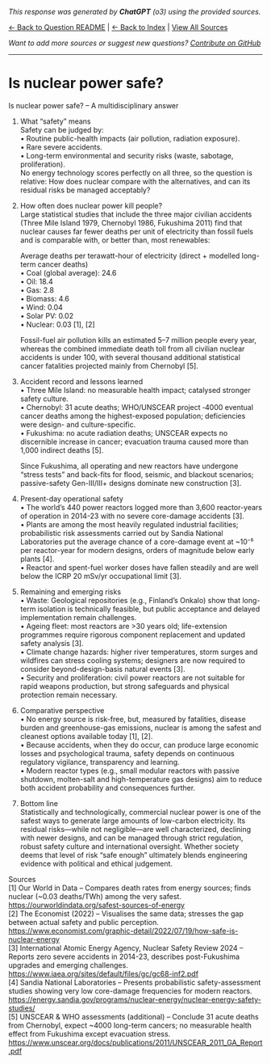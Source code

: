 <!-- 
Generated by: chatgpt
Model: o3
Prompt type: sources
Generated at: 2025-06-12T15:43:55.826491
-->

*This response was generated by **ChatGPT** (o3) using the provided sources.*

[← Back to Question README](README.md) | [← Back to Index](../README.md) | [View All Sources](../allsources.md)

*Want to add more sources or suggest new questions? [Contribute on GitHub](https://github.com/justinwest/SuggestedSources)*

---

# Is nuclear power safe?

Is nuclear power safe? – A multidisciplinary answer

1. What “safety” means  
   Safety can be judged by:  
   • Routine public-health impacts (air pollution, radiation exposure).  
   • Rare severe accidents.  
   • Long-term environmental and security risks (waste, sabotage, proliferation).  
   No energy technology scores perfectly on all three, so the question is relative: How does nuclear compare with the alternatives, and can its residual risks be managed acceptably?

2. How often does nuclear power kill people?  
   Large statistical studies that include the three major civilian accidents (Three Mile Island 1979, Chernobyl 1986, Fukushima 2011) find that nuclear causes far fewer deaths per unit of electricity than fossil fuels and is comparable with, or better than, most renewables:

   Average deaths per terawatt-hour of electricity (direct + modelled long-term cancer deaths)  
   • Coal (global average): 24.6  
   • Oil: 18.4  
   • Gas: 2.8  
   • Biomass: 4.6  
   • Wind: 0.04  
   • Solar PV: 0.02  
   • Nuclear: 0.03 [1], [2]

   Fossil-fuel air pollution kills an estimated 5–7 million people every year, whereas the combined immediate death toll from all civilian nuclear accidents is under 100, with several thousand additional statistical cancer fatalities projected mainly from Chernobyl [5].

3. Accident record and lessons learned  
   • Three Mile Island: no measurable health impact; catalysed stronger safety culture.  
   • Chernobyl: 31 acute deaths; WHO/UNSCEAR project ‑4000 eventual cancer deaths among the highest-exposed population; deficiencies were design- and culture-specific.  
   • Fukushima: no acute radiation deaths; UNSCEAR expects no discernible increase in cancer; evacuation trauma caused more than 1,000 indirect deaths [5].

   Since Fukushima, all operating and new reactors have undergone “stress tests” and back-fits for flood, seismic, and blackout scenarios; passive-safety Gen-III/III+ designs dominate new construction [3].

4. Present-day operational safety  
   • The world’s 440 power reactors logged more than 3,600 reactor-years of operation in 2014-23 with no severe core-damage accidents [3].  
   • Plants are among the most heavily regulated industrial facilities; probabilistic risk assessments carried out by Sandia National Laboratories put the average chance of a core-damage event at ~10⁻⁵ per reactor-year for modern designs, orders of magnitude below early plants [4].  
   • Reactor and spent-fuel worker doses have fallen steadily and are well below the ICRP 20 mSv/yr occupational limit [3].

5. Remaining and emerging risks  
   • Waste: Geological repositories (e.g., Finland’s Onkalo) show that long-term isolation is technically feasible, but public acceptance and delayed implementation remain challenges.  
   • Ageing fleet: most reactors are >30 years old; life-extension programmes require rigorous component replacement and updated safety analysis [3].  
   • Climate change hazards: higher river temperatures, storm surges and wildfires can stress cooling systems; designers are now required to consider beyond-design-basis natural events [3].  
   • Security and proliferation: civil power reactors are not suitable for rapid weapons production, but strong safeguards and physical protection remain necessary.

6. Comparative perspective  
   • No energy source is risk-free, but, measured by fatalities, disease burden and greenhouse-gas emissions, nuclear is among the safest and cleanest options available today [1], [2].  
   • Because accidents, when they do occur, can produce large economic losses and psychological trauma, safety depends on continuous regulatory vigilance, transparency and learning.  
   • Modern reactor types (e.g., small modular reactors with passive shutdown, molten-salt and high-temperature gas designs) aim to reduce both accident probability and consequences further.

7. Bottom line  
   Statistically and technologically, commercial nuclear power is one of the safest ways to generate large amounts of low-carbon electricity. Its residual risks—while not negligible—are well characterized, declining with newer designs, and can be managed through strict regulation, robust safety culture and international oversight. Whether society deems that level of risk “safe enough” ultimately blends engineering evidence with political and ethical judgement.

Sources  
[1] Our World in Data – Compares death rates from energy sources; finds nuclear (~0.03 deaths/TWh) among the very safest. https://ourworldindata.org/safest-sources-of-energy  
[2] The Economist (2022) – Visualises the same data; stresses the gap between actual safety and public perception. https://www.economist.com/graphic-detail/2022/07/19/how-safe-is-nuclear-energy  
[3] International Atomic Energy Agency, Nuclear Safety Review 2024 – Reports zero severe accidents in 2014-23, describes post-Fukushima upgrades and emerging challenges. https://www.iaea.org/sites/default/files/gc/gc68-inf2.pdf  
[4] Sandia National Laboratories – Presents probabilistic safety-assessment studies showing very low core-damage frequencies for modern reactors. https://energy.sandia.gov/programs/nuclear-energy/nuclear-energy-safety-studies/  
[5] UNSCEAR & WHO assessments (additional) – Conclude 31 acute deaths from Chernobyl, expect ~4000 long-term cancers; no measurable health effect from Fukushima except evacuation stress. https://www.unscear.org/docs/publications/2011/UNSCEAR_2011_GA_Report.pdf
